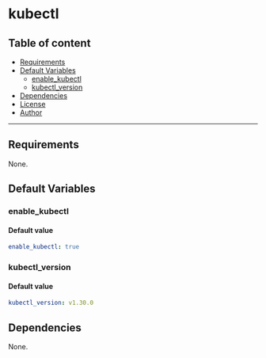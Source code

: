 # kubectl

## Table of content

- [Requirements](#requirements)
- [Default Variables](#default-variables)
  - [enable_kubectl](#enable_kubectl)
  - [kubectl_version](#kubectl_version)
- [Dependencies](#dependencies)
- [License](#license)
- [Author](#author)

---

## Requirements

None.

## Default Variables

### enable_kubectl

#### Default value

```YAML
enable_kubectl: true
```

### kubectl_version

#### Default value

```YAML
kubectl_version: v1.30.0
```



## Dependencies

None.

